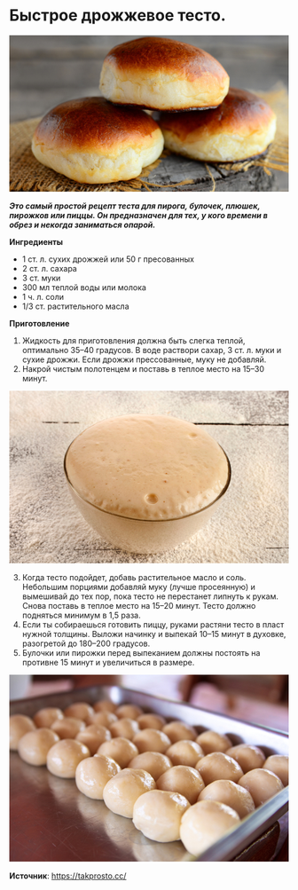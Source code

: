 # Быстрое дрожжевое тесто.

![Быстрое дрожжевое тесто](/images/Kulinar/Vypechka/testo-drozhi-fast_01.jpg 'Быстрое дрожжевое тесто')

_**Это самый простой рецепт теста для пирога, булочек, плюшек, пирожков или пиццы. Он предназначен для тех, у кого времени в обрез и некогда заниматься опарой.**_

**Ингредиенты**

- 1 ст. л. сухих дрожжей или 50 г пресованных
- 2 ст. л. сахара
- 3 ст. муки
- 300 мл теплой воды или молока
- 1 ч. л. соли
- 1/3 ст. растительного масла

**Приготовление**

1. Жидкость для приготовления должна быть слегка теплой, оптимально 35–40 градусов. В воде раствори сахар, 3 ст. л. муки и сухие дрожжи. Если дрожжи прессованные, муку не добавляй.
2. Накрой чистым полотенцем и поставь в теплое место на 15–30 минут.

![Быстрое дрожжевое тесто](/images/Kulinar/Vypechka/testo-drozhi-fast_02.jpg 'Быстрое дрожжевое тесто')

3. Когда тесто подойдет, добавь растительное масло и соль. Небольшим порциями добавляй муку (лучше просеянную) и вымешивай до тех пор, пока тесто не перестанет липнуть к рукам. Снова поставь в теплое место на 15–20 минут. Тесто должно подняться минимум в 1,5 раза.
4. Если ты собираешься готовить пиццу, руками растяни тесто в пласт нужной толщины. Выложи начинку и выпекай 10–15 минут в духовке, разогретой до 180–200 градусов.
5. Булочки или пирожки перед выпеканием должны постоять на противне 15 минут и увеличиться в размере.

![Быстрое дрожжевое тесто](/images/Kulinar/Vypechka/testo-drozhi-fast_03.jpg 'Быстрое дрожжевое тесто')

**Источник**: https://takprosto.cc/
